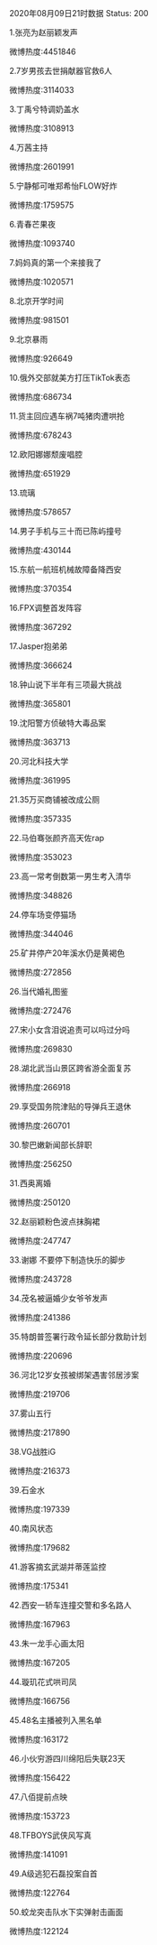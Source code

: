 2020年08月09日21时数据
Status: 200

1.张亮为赵丽颖发声

微博热度:4451846

2.7岁男孩去世捐献器官救6人

微博热度:3114033

3.丁禹兮特调奶盖水

微博热度:3108913

4.万茜主持

微博热度:2601991

5.宁静郁可唯郑希怡FLOW好炸

微博热度:1759575

6.青春芒果夜

微博热度:1093740

7.妈妈真的第一个来接我了

微博热度:1020571

8.北京开学时间

微博热度:981501

9.北京暴雨

微博热度:926649

10.俄外交部就美方打压TikTok表态

微博热度:686734

11.货主回应遇车祸7吨猪肉遭哄抢

微博热度:678243

12.欧阳娜娜颓废唱腔

微博热度:651929

13.琉璃

微博热度:578657

14.男子手机与三十而已陈屿撞号

微博热度:430144

15.东航一航班机械故障备降西安

微博热度:370354

16.FPX调整首发阵容

微博热度:367292

17.Jasper抱弟弟

微博热度:366624

18.钟山说下半年有三项最大挑战

微博热度:365801

19.沈阳警方侦破特大毒品案

微博热度:363713

20.河北科技大学

微博热度:361995

21.35万买商铺被改成公厕

微博热度:357335

22.马伯骞张颜齐高天佐rap

微博热度:353023

23.高一常考倒数第一男生考入清华

微博热度:348826

24.停车场变停猫场

微博热度:344046

25.矿井停产20年溪水仍是黄褐色

微博热度:272856

26.当代婚礼图鉴

微博热度:272476

27.宋小女含泪说追责可以吗过分吗

微博热度:269830

28.湖北武当山景区跨省游全面复苏

微博热度:266918

29.享受国务院津贴的导弹兵王退休

微博热度:260701

30.黎巴嫩新闻部长辞职

微博热度:256250

31.西奥离婚

微博热度:250120

32.赵丽颖粉色波点抹胸裙

微博热度:247747

33.谢娜 不要停下制造快乐的脚步

微博热度:243728

34.茂名被逼婚少女爷爷发声

微博热度:241386

35.特朗普签署行政令延长部分救助计划

微博热度:220696

36.河北12岁女孩被绑架遇害邻居涉案

微博热度:219706

37.雾山五行

微博热度:217890

38.VG战胜iG

微博热度:216373

39.石金水

微博热度:197339

40.南风状态

微博热度:179682

41.游客摘玄武湖并蒂莲监控

微博热度:175341

42.西安一轿车连撞交警和多名路人

微博热度:167963

43.朱一龙手心画太阳

微博热度:167205

44.璇玑花式哄司凤

微博热度:166756

45.48名主播被列入黑名单

微博热度:163172

46.小伙穷游四川绵阳后失联23天

微博热度:156422

47.八佰提前点映

微博热度:153723

48.TFBOYS武侠风写真

微博热度:141091

49.A级逃犯石磊投案自首

微博热度:122764

50.蛟龙突击队水下实弹射击画面

微博热度:122124

